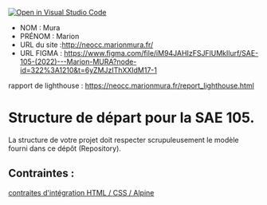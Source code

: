 [![Open in Visual Studio Code](https://classroom.github.com/assets/open-in-vscode-c66648af7eb3fe8bc4f294546bfd86ef473780cde1dea487d3c4ff354943c9ae.svg)](https://classroom.github.com/online_ide?assignment_repo_id=9701576&assignment_repo_type=AssignmentRepo)
- NOM : Mura
- PRÉNOM : Marion
- URL du site :http://neocc.marionmura.fr/ 
- URL FIGMA : https://www.figma.com/file/iM94JAHIzFSJFlUMkIlurf/SAE-105-(2022)---Marion-MURA?node-id=322%3A1210&t=6yZMJzIThXXldM17-1

rapport de lighthouse : https://neocc.marionmura.fr/report_lighthouse.html

# Structure de départ pour la SAE 105.

La structure de votre projet doit respecter scrupuleusement le modèle fourni dans ce dépôt (Repository).

## Contraintes :
[contraites d'intégration HTML / CSS / Alpine](https://moodle.univ-fcomte.fr/mod/page/view.php?id=645799)
